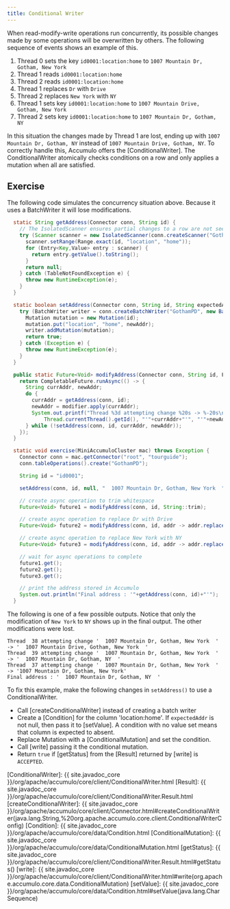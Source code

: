 ```yaml
---
title: Conditional Writer
---
```


When read-modify-write operations run concurrently, its possible changes made
by some operations will be overwritten by others. The following sequence of
events shows an example of this.

 1. Thread 0 sets the key `id0001:location:home` to `1007 Mountain Dr, Gotham, New York`
 2. Thread 1 reads `id0001:location:home`
 3. Thread 2 reads `id0001:location:home`
 4. Thread 1 replaces `Dr` with `Drive`
 5. Thread 2 replaces `New York` with `NY`
 6. Thread 1 sets key `id0001:location:home` to `1007 Mountain Drive, Gotham, New York`
 7. Thread 2 sets key `id0001:location:home` to `1007 Mountain Dr, Gotham, NY`

In this situation the changes made by Thread 1 are lost, ending up with `1007
Mountain Dr, Gotham, NY` instead of `1007 Mountain Drive, Gotham, NY`.  To
correctly handle this, Accumulo offers the [ConditionalWriter].  The
ConditionalWriter atomically checks conditions on a row and only applies a
mutation when all are satisfied.

## Exercise

The following code simulates the concurrency situation above.  Because it uses
a BatchWriter it will lose modifications.

```java
  static String getAddress(Connector conn, String id) {
    // The IsolatedScanner ensures partial changes to a row are not seen
    try (Scanner scanner = new IsolatedScanner(conn.createScanner("GothamPD", Authorizations.EMPTY))) {
      scanner.setRange(Range.exact(id, "location", "home"));
      for (Entry<Key,Value> entry : scanner) {
        return entry.getValue().toString();
      }
      return null;
    } catch (TableNotFoundException e) {
      throw new RuntimeException(e);
    }
  }

  static boolean setAddress(Connector conn, String id, String expectedAddr, String newAddr) {
    try (BatchWriter writer = conn.createBatchWriter("GothamPD", new BatchWriterConfig())) {
      Mutation mutation = new Mutation(id);
      mutation.put("location", "home", newAddr);
      writer.addMutation(mutation);
      return true;
    } catch (Exception e) {
      throw new RuntimeException(e);
    }
  }

  public static Future<Void> modifyAddress(Connector conn, String id, Function<String,String> modifier) {
    return CompletableFuture.runAsync(() -> {
      String currAddr, newAddr;
      do {
        currAddr = getAddress(conn, id);
        newAddr = modifier.apply(currAddr);
        System.out.printf("Thread %3d attempting change %20s -> %-20s\n",
            Thread.currentThread().getId(), "'"+currAddr+"'", "'"+newAddr+"'");
      } while (!setAddress(conn, id, currAddr, newAddr));
    });
  }

  static void exercise(MiniAccumuloCluster mac) throws Exception {
    Connector conn = mac.getConnector("root", "tourguide");
    conn.tableOperations().create("GothamPD");

    String id = "id0001";

    setAddress(conn, id, null, "  1007 Mountain Dr, Gotham, New York  ");

    // create async operation to trim whitespace
    Future<Void> future1 = modifyAddress(conn, id, String::trim);

    // create async operation to replace Dr with Drive
    Future<Void> future2 = modifyAddress(conn, id, addr -> addr.replace("Dr", "Drive"));

    // create async operation to replace New York with NY
    Future<Void> future3 = modifyAddress(conn, id, addr -> addr.replace("New York", "NY"));

    // wait for async operations to complete
    future1.get();
    future2.get();
    future3.get();

    // print the address stored in Accumulo
    System.out.println("Final address : '"+getAddress(conn, id)+"'");
  }
```

The following is one of a few possible outputs.  Notice that only the
modification of `New York` to `NY` shows up in the final output.  The other
modifications were lost.

```
Thread  38 attempting change '  1007 Mountain Dr, Gotham, New York  ' -> '  1007 Mountain Drive, Gotham, New York  '
Thread  39 attempting change '  1007 Mountain Dr, Gotham, New York  ' -> '  1007 Mountain Dr, Gotham, NY  '
Thread  37 attempting change '  1007 Mountain Dr, Gotham, New York  ' -> '1007 Mountain Dr, Gotham, New York'
Final address : '  1007 Mountain Dr, Gotham, NY  '
```

To fix this example, make the following changes in `setAddress()` to use a
ConditionalWriter.

 * Call [createConditionalWriter] instead of creating a batch writer
 * Create a [Condition] for the column 'location:home'.  If `expectedAddr` is not null, then pass it to [setValue].  A condition with no value set means that column is expected to absent.
 * Replace Mutation with a [ConditionalMutation] and set the condition.
 * Call [write] passing it the conditional mutation.
 * Return `true` if [getStatus] from the [Result] returned by [write] is `ACCEPTED`. 

[ConditionalWriter]: {{ site.javadoc_core }}/org/apache/accumulo/core/client/ConditionalWriter.html
[Result]: {{ site.javadoc_core }}/org/apache/accumulo/core/client/ConditionalWriter.Result.html
[createConditionalWriter]: {{ site.javadoc_core }}/org/apache/accumulo/core/client/Connector.html#createConditionalWriter(java.lang.String,%20org.apache.accumulo.core.client.ConditionalWriterConfig)
[Condition]: {{ site.javadoc_core }}/org/apache/accumulo/core/data/Condition.html
[ConditionalMutation]: {{ site.javadoc_core }}/org/apache/accumulo/core/data/ConditionalMutation.html
[getStatus]: {{ site.javadoc_core }}/org/apache/accumulo/core/client/ConditionalWriter.Result.html#getStatus()
[write]: {{ site.javadoc_core }}/org/apache/accumulo/core/client/ConditionalWriter.html#write(org.apache.accumulo.core.data.ConditionalMutation)
[setValue]: {{ site.javadoc_core }}/org/apache/accumulo/core/data/Condition.html#setValue(java.lang.CharSequence)
